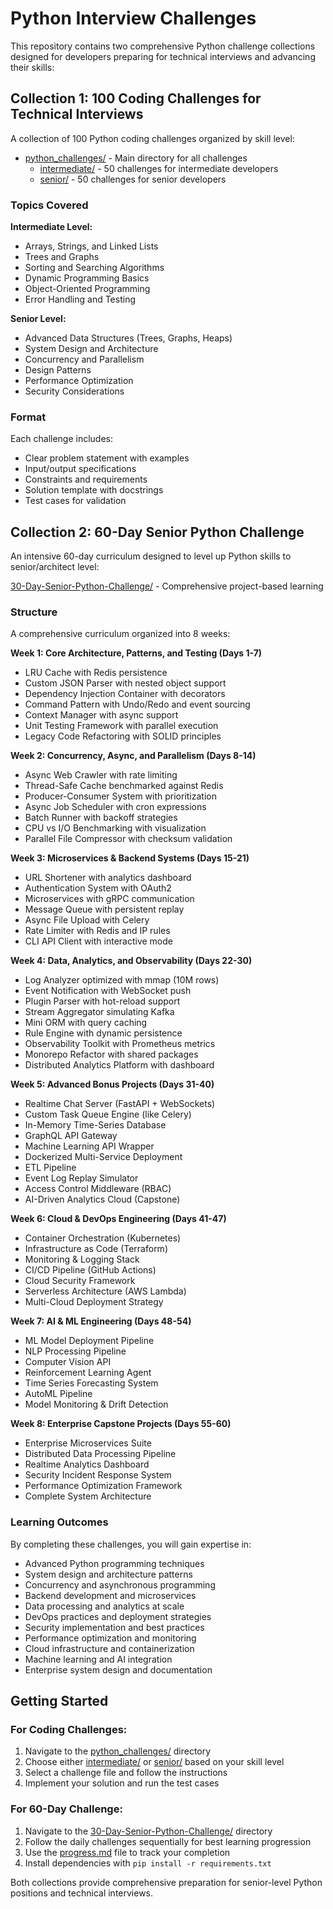 # Python Interview Challenges

This repository contains two comprehensive Python challenge collections designed for developers preparing for technical interviews and advancing their skills:

## Collection 1: 100 Coding Challenges for Technical Interviews

A collection of 100 Python coding challenges organized by skill level:
- [python_challenges/](python_challenges/) - Main directory for all challenges
  - [intermediate/](python_challenges/intermediate/) - 50 challenges for intermediate developers
  - [senior/](python_challenges/senior/) - 50 challenges for senior developers

### Topics Covered
**Intermediate Level:**
- Arrays, Strings, and Linked Lists
- Trees and Graphs
- Sorting and Searching Algorithms
- Dynamic Programming Basics
- Object-Oriented Programming
- Error Handling and Testing

**Senior Level:**
- Advanced Data Structures (Trees, Graphs, Heaps)
- System Design and Architecture
- Concurrency and Parallelism
- Design Patterns
- Performance Optimization
- Security Considerations

### Format
Each challenge includes:
- Clear problem statement with examples
- Input/output specifications
- Constraints and requirements
- Solution template with docstrings
- Test cases for validation

## Collection 2: 60-Day Senior Python Challenge

An intensive 60-day curriculum designed to level up Python skills to senior/architect level:

[30-Day-Senior-Python-Challenge/](python-%20challenge%20project/30-Day-Senior-Python-Challenge/) - Comprehensive project-based learning

### Structure
A comprehensive curriculum organized into 8 weeks:

**Week 1: Core Architecture, Patterns, and Testing (Days 1-7)**
- LRU Cache with Redis persistence
- Custom JSON Parser with nested object support
- Dependency Injection Container with decorators
- Command Pattern with Undo/Redo and event sourcing
- Context Manager with async support
- Unit Testing Framework with parallel execution
- Legacy Code Refactoring with SOLID principles

**Week 2: Concurrency, Async, and Parallelism (Days 8-14)**
- Async Web Crawler with rate limiting
- Thread-Safe Cache benchmarked against Redis
- Producer-Consumer System with prioritization
- Async Job Scheduler with cron expressions
- Batch Runner with backoff strategies
- CPU vs I/O Benchmarking with visualization
- Parallel File Compressor with checksum validation

**Week 3: Microservices & Backend Systems (Days 15-21)**
- URL Shortener with analytics dashboard
- Authentication System with OAuth2
- Microservices with gRPC communication
- Message Queue with persistent replay
- Async File Upload with Celery
- Rate Limiter with Redis and IP rules
- CLI API Client with interactive mode

**Week 4: Data, Analytics, and Observability (Days 22-30)**
- Log Analyzer optimized with mmap (10M rows)
- Event Notification with WebSocket push
- Plugin Parser with hot-reload support
- Stream Aggregator simulating Kafka
- Mini ORM with query caching
- Rule Engine with dynamic persistence
- Observability Toolkit with Prometheus metrics
- Monorepo Refactor with shared packages
- Distributed Analytics Platform with dashboard

**Week 5: Advanced Bonus Projects (Days 31-40)**
- Realtime Chat Server (FastAPI + WebSockets)
- Custom Task Queue Engine (like Celery)
- In-Memory Time-Series Database
- GraphQL API Gateway
- Machine Learning API Wrapper
- Dockerized Multi-Service Deployment
- ETL Pipeline
- Event Log Replay Simulator
- Access Control Middleware (RBAC)
- AI-Driven Analytics Cloud (Capstone)

**Week 6: Cloud & DevOps Engineering (Days 41-47)**
- Container Orchestration (Kubernetes)
- Infrastructure as Code (Terraform)
- Monitoring & Logging Stack
- CI/CD Pipeline (GitHub Actions)
- Cloud Security Framework
- Serverless Architecture (AWS Lambda)
- Multi-Cloud Deployment Strategy

**Week 7: AI & ML Engineering (Days 48-54)**
- ML Model Deployment Pipeline
- NLP Processing Pipeline
- Computer Vision API
- Reinforcement Learning Agent
- Time Series Forecasting System
- AutoML Pipeline
- Model Monitoring & Drift Detection

**Week 8: Enterprise Capstone Projects (Days 55-60)**
- Enterprise Microservices Suite
- Distributed Data Processing Pipeline
- Realtime Analytics Dashboard
- Security Incident Response System
- Performance Optimization Framework
- Complete System Architecture

### Learning Outcomes
By completing these challenges, you will gain expertise in:
- Advanced Python programming techniques
- System design and architecture patterns
- Concurrency and asynchronous programming
- Backend development and microservices
- Data processing and analytics at scale
- DevOps practices and deployment strategies
- Security implementation and best practices
- Performance optimization and monitoring
- Cloud infrastructure and containerization
- Machine learning and AI integration
- Enterprise system design and documentation

## Getting Started

### For Coding Challenges:
1. Navigate to the [python_challenges/](python_challenges/) directory
2. Choose either [intermediate/](python_challenges/intermediate/) or [senior/](python_challenges/senior/) based on your skill level
3. Select a challenge file and follow the instructions
4. Implement your solution and run the test cases

### For 60-Day Challenge:
1. Navigate to the [30-Day-Senior-Python-Challenge/](python-%20challenge%20project/30-Day-Senior-Python-Challenge/) directory
2. Follow the daily challenges sequentially for best learning progression
3. Use the [progress.md](python-%20challenge%20project/30-Day-Senior-Python-Challenge/progress.md) file to track your completion
4. Install dependencies with `pip install -r requirements.txt`

Both collections provide comprehensive preparation for senior-level Python positions and technical interviews.